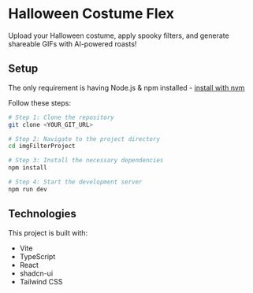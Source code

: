 # Halloween Costume Flex

Upload your Halloween costume, apply spooky filters, and generate shareable GIFs with AI-powered roasts!

## Setup

The only requirement is having Node.js & npm installed - [install with nvm](https://github.com/nvm-sh/nvm#installing-and-updating)

Follow these steps:

```sh
# Step 1: Clone the repository
git clone <YOUR_GIT_URL>

# Step 2: Navigate to the project directory
cd imgFilterProject

# Step 3: Install the necessary dependencies
npm install

# Step 4: Start the development server
npm run dev
```

## Technologies

This project is built with:

- Vite
- TypeScript
- React
- shadcn-ui
- Tailwind CSS
